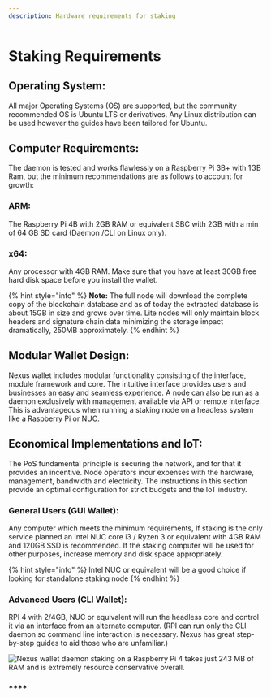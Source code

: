 ```yaml
---
description: Hardware requirements for staking
---
```


# Staking Requirements

## **Operating System:**

All major Operating Systems (OS) are supported, but the community recommended OS is Ubuntu LTS or derivatives. Any Linux distribution can be used however the guides have been tailored for Ubuntu.

## **Computer Requirements:**

The daemon is tested and works flawlessly on a Raspberry Pi 3B+ with 1GB Ram, but the minimum recommendations are as follows to account for growth:

### **ARM:**&#x20;

The Raspberry Pi 4B with 2GB RAM or equivalent SBC with 2GB with a min of 64 GB SD card (Daemon /CLI on Linux only).

### **x64:**&#x20;

Any processor with 4GB RAM. Make sure that you have at least 30GB free hard disk space before you install the wallet.

{% hint style="info" %}
**Note:** The full node will download the complete copy of the blockchain database and as of today the extracted database is about 15GB in size and grows over time. Lite nodes will only maintain block headers and signature chain data minimizing the storage impact dramatically, 250MB approximately.
{% endhint %}

## **Modular Wallet Design:**

Nexus wallet includes modular functionality consisting of the interface, module framework and core. The intuitive interface provides users and businesses an easy and seamless experience. A node can also be run as a daemon exclusively with management available via API or remote interface. This is advantageous when running a staking node on a headless system like a Raspberry Pi or NUC.

## **Economical Implementations and IoT:**

The PoS fundamental principle is securing the network, and for that it provides an incentive. Node operators incur expenses with the hardware, management, bandwidth and electricity. The instructions in this section provide an optimal configuration for strict budgets and the IoT industry.

### **General Users (GUI Wallet):**&#x20;

Any computer which meets the minimum requirements, If staking is the only service planned an Intel NUC core i3 / Ryzen 3 or equivalent with 4GB RAM and 120GB SSD is recommended. If the staking computer will be used for other purposes, increase memory and disk space appropriately.

{% hint style="info" %}
Intel NUC or equivalent will be a good choice if looking for standalone staking node
{% endhint %}

### **Advanced Users (CLI Wallet):**&#x20;

RPI 4 with 2/4GB, NUC or equivalent will run the headless core and control it via an interface from an alternate computer. (RPI can run only the CLI daemon so command line interaction is necessary. Nexus has great step-by-step guides to aid those who are unfamiliar.)

![Nexus wallet daemon staking on a Raspberry Pi 4 takes just 243 MB of RAM and is extremely resource conservative overall.](https://nexus.io/ResourceHub/images/guide/stake-guide1.png)

### ****
